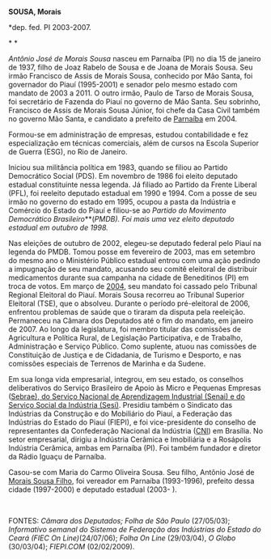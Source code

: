 **SOUSA, Morais**

\*dep. fed. PI 2003-2007.

* *

*Antônio José de Morais Sousa* nasceu em Parnaíba (PI) no dia 15 de
janeiro de 1937, filho de Joaz Rabelo de Sousa e de Joana de Morais
Sousa. Seu irmão Francisco de Assis de Morais Sousa, conhecido por Mão
Santa, foi governador do Piauí (1995-2001) e senador pelo mesmo estado
com mandato de 2003 a 2011. O outro irmão, Paulo de Tarso de Morais
Sousa, foi secretário de Fazenda do Piauí no governo de Mão Santa. Seu
sobrinho, Francisco de Assis de Morais Sousa Júnior, foi chefe da Casa
Civil também no governo Mão Santa, e candidato a prefeito de
[Parnaíba](http://pt.wikipedia.org/wiki/Parna%C3%ADba "Parnaíba") em
2004.

Formou-se em administração de empresas, estudou contabilidade e fez
especialização em técnicas comerciais, além de cursos na Escola Superior
de Guerra (ESG), no Rio de Janeiro.

Iniciou sua militância política em 1983, quando se filiou ao Partido
Democrático Social (PDS). Em novembro de 1986 foi eleito deputado
estadual constituinte nessa legenda. Já filiado ao Partido da Frente
Liberal (PFL), foi reeleito deputado estadual em 1990 e 1994. Com a
posse de seu irmão no governo do estado em 1995, ocupou a pasta da
Indústria e Comércio do Estado do Piauí e filiou-se ao *Partido do
Movimento Democrático Brasileiro***(***PMDB). Foi mais uma vez* eleito
deputado estadual em outubro de 1998*.*

Nas eleições de outubro de 2002, elegeu-se deputado federal pelo Piauí
na legenda do PMDB. Tomou posse em fevereiro de 2003, mas em setembro do
mesmo ano o Ministério Público estadual entrou com uma ação pedindo a
impugnação de seu mandato, acusando seu comitê eleitoral de distribuir
medicamentos durante sua campanha na cidade de Beneditinos (PI) em troca
de votos. Em março de [2004](http://pt.wikipedia.org/wiki/2004 "2004"),
seu mandato foi cassado pelo Tribunal Regional Eleitoral do Piauí.
Morais Sousa recorreu ao Tribunal Superior Eleitoral (TSE), que o
absolveu. Durante o período pré-eleitoral de 2006, enfrentou problemas
de saúde que o tiraram da disputa pela reeleição. Permaneceu na Câmara
dos Deputados até o fim do mandato, em janeiro de 2007. Ao longo da
legislatura, foi membro titular das comissões de Agricultura e Política
Rural, de Legislação Participativa, e de Trabalho, Administração e
Serviço Público. Como suplente, atuou nas comissões de Constituição de
Justiça e de Cidadania, de Turismo e Desporto, e nas comissões especiais
de Terrenos de Marinha e da Sudene.

Em sua longa vida empresarial, integrou, em seu estado, os conselhos
deliberativos do Serviço Brasileiro de Apoio às Micro e Pequenas
Empresas ([Sebrae), do Serviço Nacional de Aprendizagem Industrial
(Senai) e do Serviço Social da Indústria
(Sesi)](http://pt.wikipedia.org/wiki/SEBRAE "SEBRAE"). Presidiu também o
Sindicato das Indústrias da Construção e do Mobiliário do Piauí, a
Federação das Indústrias do Estado do Piauí (FIEPI), e foi
vice-presidente do conselho de representantes da Confederação Nacional
da Indústria
([CNI](http://pt.wikipedia.org/wiki/Confedera%C3%A7%C3%A3o_Nacional_da_Ind%C3%BAstria "Confederação Nacional da Indústria"))
em Brasília. No setor empresarial, dirigiu a Indústria Cerâmica e
Imobiliária e a Rosápolis Indústria Cerâmica, ambas em Parnaíba (PI).
Foi também fundador e diretor da Rádio Iguaçu de Parnaíba.

Casou-se com Maria do Carmo Oliveira Sousa. Seu filho, Antônio José de
[Morais Sousa
Filho](http://pt.wikipedia.org/wiki/Ant%C3%B4nio_Jos%C3%A9_de_Moraes_Souza_Filho "Antônio José de Moraes Souza Filho"),
foi vereador em Parnaíba (1993-1996), prefeito dessa cidade (1997-2000)
e deputado estadual (2003- ).

 

FONTES: *Câmara dos Deputados; Folha de São Paulo* (27/05/03);
*Informativo semanal do Sistema de Federação das Indústrias do Estado do
Ceará (FIEC On Line)*(24/07/06); *Folha On Line* (29/03/04), *O Globo*
(30/03/04); *FIEPI.COM* (02/02/2009).
